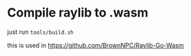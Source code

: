 # Compile raylib to .wasm

just run `tools/build.sh`

this is used in https://github.com/BrownNPC/Raylib-Go-Wasm


